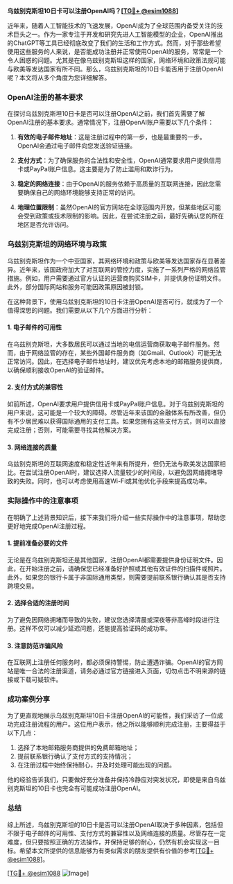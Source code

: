 **乌兹别克斯坦10日卡可以注册OpenAI吗？[[TG💪+ @esim1088](https://t.me/s/esim1088)]**

近年来，随着人工智能技术的飞速发展，OpenAI成为了全球范围内备受关注的技术巨头之一。作为一家专注于开发和研究先进人工智能模型的企业，OpenAI推出的ChatGPT等工具已经彻底改变了我们的生活和工作方式。然而，对于那些希望使用这些服务的人来说，是否能成功注册并正常使用OpenAI的服务，常常是一个令人困惑的问题。尤其是在像乌兹别克斯坦这样的国家，网络环境和政策法规可能与欧美等发达国家有所不同。那么，乌兹别克斯坦的10日卡能否用于注册OpenAI呢？本文将从多个角度为您详细解答。

### OpenAI注册的基本要求

在探讨乌兹别克斯坦10日卡是否可以注册OpenAI之前，我们首先需要了解OpenAI注册的基本要求。通常情况下，注册OpenAI账户需要以下几个条件：

1. **有效的电子邮件地址**：这是注册过程中的第一步，也是最重要的一步。OpenAI会通过电子邮件向您发送验证链接。
   
2. **支付方式**：为了确保服务的合法性和安全性，OpenAI通常要求用户提供信用卡或PayPal账户信息。这主要是为了防止滥用和欺诈行为。

3. **稳定的网络连接**：由于OpenAI的服务依赖于高质量的互联网连接，因此您需要确保自己的网络环境能够支持正常的访问。

4. **地理位置限制**：虽然OpenAI的官方网站在全球范围内开放，但某些地区可能会受到政策或技术限制的影响。因此，在尝试注册之前，最好先确认您的所在地区是否允许访问。

### 乌兹别克斯坦的网络环境与政策

乌兹别克斯坦作为一个中亚国家，其网络环境和政策与欧美等发达国家存在显著差异。近年来，该国政府加大了对互联网的管控力度，实施了一系列严格的网络监管措施。例如，用户需要通过官方认证的运营商购买SIM卡，并提供身份证明文件。此外，部分国际网站和服务可能因政策原因被封锁。

在这种背景下，使用乌兹别克斯坦的10日卡注册OpenAI是否可行，就成为了一个值得深思的问题。我们需要从以下几个方面进行分析：

#### 1. 电子邮件的可用性

在乌兹别克斯坦，大多数居民可以通过当地的电信运营商获取电子邮件服务。然而，由于网络监管的存在，某些外国邮件服务商（如Gmail、Outlook）可能无法正常访问。因此，在选择电子邮件地址时，建议优先考虑本地的邮箱服务提供商，以确保顺利接收OpenAI的验证邮件。

#### 2. 支付方式的兼容性

如前所述，OpenAI要求用户提供信用卡或PayPal账户信息。对于乌兹别克斯坦的用户来说，这可能是一个较大的障碍。尽管近年来该国的金融体系有所改善，但仍有不少居民难以获得国际通用的支付工具。如果您拥有这些支付方式，则可以直接完成注册；否则，可能需要寻找其他解决方案。

#### 3. 网络连接的质量

乌兹别克斯坦的互联网速度和稳定性近年来有所提升，但仍无法与欧美发达国家相比。在尝试注册OpenAI时，建议选择人流量较少的时间段，以避免因网络拥堵导致的失败。同时，也可以考虑使用高速Wi-Fi或其他优化手段来提高成功率。

### 实际操作中的注意事项

在明确了上述背景知识后，接下来我们将介绍一些实际操作中的注意事项，帮助您更好地完成OpenAI注册过程。

#### 1. 提前准备必要的文件

无论是在乌兹别克斯坦还是其他国家，注册OpenAI都需要提供身份证明文件。因此，在开始注册之前，请确保您已经准备好护照或其他有效证件的扫描件或照片。此外，如果您的银行卡属于非国际通用类型，则需要提前联系银行确认其是否支持跨境交易。

#### 2. 选择合适的注册时间

为了避免因网络拥堵而导致的失败，建议您选择清晨或深夜等非高峰时段进行注册。这样不仅可以减少延迟问题，还能提高验证码的成功率。

#### 3. 注意防范诈骗风险

在互联网上注册任何服务时，都必须保持警惕，防止遭遇诈骗。OpenAI的官方网站是唯一合法的注册渠道，请务必通过官方链接进入页面，切勿点击不明来源的链接或下载可疑软件。

### 成功案例分享

为了更直观地展示乌兹别克斯坦10日卡注册OpenAI的可能性，我们采访了一位成功完成注册流程的用户。这位用户表示，他之所以能够顺利完成注册，主要得益于以下几点：

1. 选择了本地邮箱服务商提供的免费邮箱地址；
2. 提前联系银行确认了支付方式的支持情况；
3. 在注册过程中始终保持耐心，并及时处理可能出现的问题。

他的经验告诉我们，只要做好充分准备并保持冷静应对突发状况，即使是来自乌兹别克斯坦的10日卡也完全有可能成功注册OpenAI。

### 总结

综上所述，乌兹别克斯坦的10日卡是否可以注册OpenAI取决于多种因素，包括但不限于电子邮件的可用性、支付方式的兼容性以及网络连接的质量。尽管存在一定难度，但只要按照正确的方法操作，并保持足够的耐心，仍然有机会实现这一目标。希望本文所提供的信息能够为有类似需求的朋友提供有价值的参考[[TG💪+ @esim1088](https://t.me/s/esim1088)]。

[[TG💪+ @esim1088](https://t.me/s/esim1088) ![Image](https://i.postimg.cc/4NQfJmqS/Snipaste-2025-05-13-00-14-12.png)]